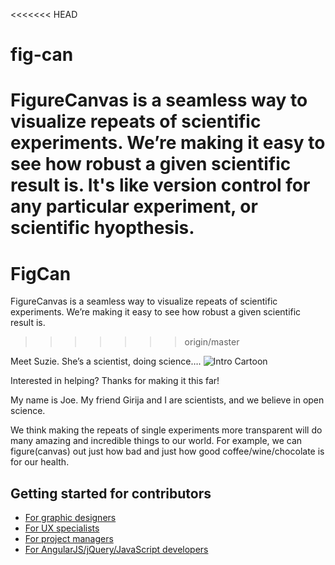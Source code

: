 <<<<<<< HEAD
# fig-can
FigureCanvas is a seamless way to visualize repeats of scientific experiments. We’re making it easy to see how robust a given scientific result is. It's like version control for any particular experiment, or scientific hyopthesis.
=======
# FigCan

FigureCanvas is a seamless way to visualize repeats of scientific experiments. We’re making it easy to see how robust a given scientific result is.
>>>>>>> origin/master

Meet Suzie. She’s a scientist, doing science….
![Intro Cartoon](/img/suzie_the_scientist.jpg)

Interested in helping? Thanks for making it this far!

My name is Joe. My friend Girija and I are scientists, and we believe in open science.

We think making the repeats of single experiments more transparent will do many amazing and incredible things to our world. For example, we can figure(canvas) out just how bad and just how good coffee/wine/chocolate is for our health.

## Getting started for contributors

- [For graphic designers](CONTRIBUTING.md#for-graphic-designers)
- [For UX specialists](CONTRIBUTING.md#for-ux-specialists)
- [For project managers](CONTRIBUTING.md#for-project-managers)
- [For AngularJS/jQuery/JavaScript developers](CONTRIBUTING.md#for-developers)
